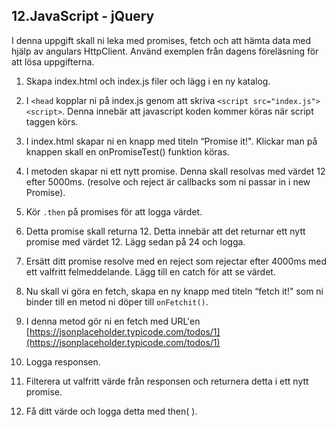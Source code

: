 
## 12.JavaScript - jQuery

I denna uppgift skall ni leka med promises, fetch och att hämta data med hjälp av angulars HttpClient. Använd exemplen från dagens föreläsning för att lösa uppgifterna.

1. Skapa index.html och index.js filer och lägg i en ny katalog.

1. I ```<head``` kopplar ni på index.js genom att skriva ```<script src="index.js"><script>```. Denna innebär att javascript koden kommer köras när script taggen körs.

1. I index.html skapar ni en knapp med titeln “Promise it!". Klickar man på knappen skall en onPromiseTest() funktion köras.

1. I metoden skapar ni ett nytt promise. Denna skall resolvas med värdet 12 efter
5000ms. (resolve och reject är callbacks som ni passar in i new Promise).

1. Kör ```.then``` på promises för att logga värdet.

1. Detta promise skall returna 12. Detta innebär att det returnar ett nytt promise med värdet 12. Lägg sedan på 24 och logga.

1. Ersätt ditt promise resolve med en reject som rejectar efter 4000ms med ett valfritt felmeddelande. Lägg till en catch för att se värdet.

1. Nu skall vi göra en fetch, skapa en ny knapp med titeln “fetch it!" som ni binder till en metod ni döper till ```onFetchit()```.

1. I denna metod gör ni en fetch med URL'en [https://jsonplaceholder.typicode.com/todos/1](https://jsonplaceholder.typicode.com/todos/1)

1. Logga responsen.

1. Filterera ut valfritt värde från responsen och returnera detta i ett nytt promise.

1. Få ditt värde och logga detta med then( ).